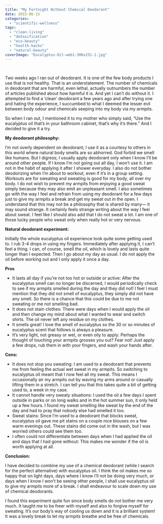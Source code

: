 ```yaml
---
title: "My Fortnight Without Chemical Deodorant"
date: 2015-06-15
categories: 
  - "scientific-wellness"
tags: 
  - "clean-living"
  - "detoxification"
  - "eco-beauty"
  - "health-hacks"
  - "natural-beauty"
coverImage: "Eucalyptus-Oil-web1-300x231-1.jpg"
---
```


 

Two weeks ago I ran out of deodorant. It is one of the few body products I use that is not healthy. That is an understatement. The number of chemicals in deodorant that are harmful, even lethal, actually outnumbers the number of articles published about how harmful it is. And yet I can’t do without it. I attempted to find a ‘clean’ deodorant a few years ago and after trying one and hating the experience, I succumbed to what I deemed the lesser evil between body odour and chemicals seeping into my body via my armpits.

So when I ran out, I mentioned it to my mother who simply said, “Use the eucalyptus oil that’s in your bathroom cabinet, that’s why it’s there.” And I decided to give it a try.

**My deodorant philosophy:**

I’m not overly dependent on deodorant; I use it as a courtesy to others in this world where natural body smells are so abhorred. God forbid we smell like humans. But I digress; I usually apply deodorant only when I know I’ll be around other people. If I know I’m not going out all day, I won’t use it. I am not in the habit of applying it after I shower everyday. I also do not bother deodorizing when I’m about to workout, even if it’s in a group setting. Workouts are for sweating and sweating is good for my body, all over my body. I do not wish to prevent my armpits from enjoying a good sweat simply because they may also emit an unpleasant smell. I also sometimes go with the way I feel and refrain from using my deodorant for a few days just to give my armpits a break and get my sweat out in the open. I understand that this may not be a philosophy that is shared by many— it may sound strange. It certainly feels strange writing about the way I feel about sweat. I feel like I should also add that I do not sweat a lot. I am one of those lucky people who sweat only when really hot or very nervous.

**Natural deodorant experiment:**

Initially the whole eucalyptus oil experience took quite some getting used to. I rub 3-4 drops in using my fingers. Immediately after applying it, I can’t feel a thing. I can, of course, smell the oil, which is lovely and lasts quite longer than I expected. Then I go about my day as usual. I do not apply the oil before working out and I only apply it once a day.

**Pros**

- It lasts all day if you’re not too hot or outside or active: After the eucalyptus smell can no longer be discerned, I would periodically check to see if my armpits smelled during the day and they did not! I feel I must mention that they did not smell of eucalyptus, they simply did not have any smell. So there is a chance that this could be due to me not sweating or me not smelling bad.
- It does not stain clothes: There were days when I would apply the oil and then change my mind about what I wanted to wear and switch shirts. The oil never left any residue on my clothes.
- It smells great! I love the smell of eucalyptus so the 30 or so minutes of eucalyptus scent that follows is always a pleasure.
- It’s very light, not greasy or wet, or even oily to apply: Perhaps the thought of touching your armpits grosses you out? Fear not! Just apply a few drops, rub them in with your fingers, and wash your hands after.

**Cons:**

- It does not stop you sweating: I am used to a deodorant that prevents me from feeling the actual wet sweat in my armpits. So switching to eucalyptus oil meant that I now feel all my sweat. This means I occasionally air my armpits out by waving my arms around or casually lifting them in a stretch. I can tell you that this takes quite a bit of getting used to, a week in my case.
- It cannot handle very sweaty situations: I used the oil a few days I spent outside in parks or on long walks and in the hot summer sun, it only held up a few hours. I found my sweat smelling like sweat by the end of the day and had to pray that nobody else had smelled it too.
- Sweat stains: Since I’m used to a deodorant that blocks sweat, eucalyptus oil gave me pit stains on a couple nice blouses on a few warm evenings out. These stains did come out in the wash, but I was worried others could see them too.
- I often could not differentiate between days when I had applied the oil and days that I had gone without: This makes me wonder if the oil is worth applying at all.

**Conclusion:**

I have decided to combine my use of a chemical deodorant (while I search for the perfect alternative) with eucalyptus oil. I think the oil makes me so happy that on light days, days where I know I’ll not be doing very much, or days when I know I won’t be seeing other people, I shall use eucalyptus oil to give my armpits more of a break. I shall endeavour to scale down my use of chemical deodorants.

I found this experiment quite fun since body smells do not bother me very much. It taught me to be freer with myself and also to forgive myself for sweating. It’s our body’s way of cooling us down and it is a brilliant system! It was a lovely break to let my armpits breathe and be free of chemicals.
